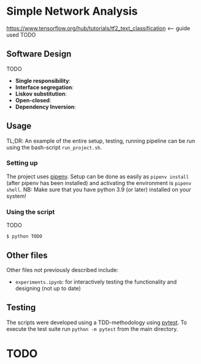 # Simple Network Analysis
https://www.tensorflow.org/hub/tutorials/tf2_text_classification <-- guide used
TODO

## Software Design
TODO
- **Single responsibility**: 
- **Interface segregation**: 
- **Liskov substitution**: 
- **Open-closed**: 
- **Dependency Inversion**: 

## Usage 
TL;DR: An example of the entire setup, testing, running pipeline can be run using the bash-script `run_project.sh`. 
### Setting up
The project uses [pipenv](https://pipenv-fork.readthedocs.io/en/latest/basics.html). Setup can be done as easily as `pipenv install` (after pipenv has been installed) and activating the environment is `pipenv shell`. NB: Make sure that you have python 3.9 (or later) installed on your system!

### Using the script
TODO

```console
$ python TODO
```

## Other files
Other files not previously described include:
- `experiments.ipynb`: for interactively testing the functionality and designing (not up to date)

## Testing
The scripts were developed using a TDD-methodology using [pytest](https://docs.pytest.org/en/7.0.x/). To execute the test suite run `python -m pytest` from the main directory.


# TODO
